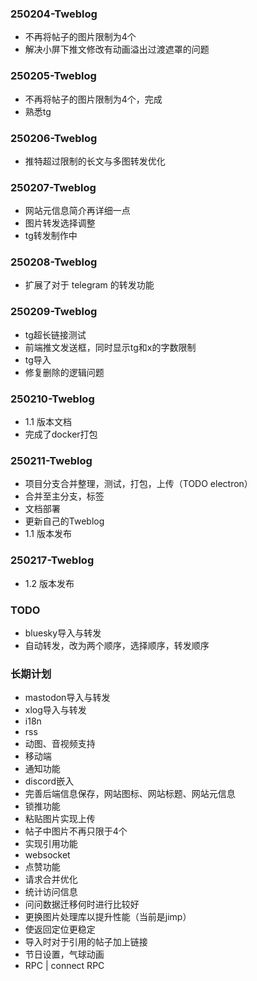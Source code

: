### 250204-Tweblog
- 不再将帖子的图片限制为4个
- 解决小屏下推文修改有动画溢出过渡遮罩的问题

### 250205-Tweblog
- 不再将帖子的图片限制为4个，完成
- 熟悉tg

### 250206-Tweblog
- 推特超过限制的长文与多图转发优化

### 250207-Tweblog
- 网站元信息简介再详细一点
- 图片转发选择调整
- tg转发制作中

### 250208-Tweblog
- 扩展了对于 telegram 的转发功能

### 250209-Tweblog
- tg超长链接测试
- 前端推文发送框，同时显示tg和x的字数限制
- tg导入
- 修复删除的逻辑问题

### 250210-Tweblog
- 1.1 版本文档
- 完成了docker打包

### 250211-Tweblog
- 项目分支合并整理，测试，打包，上传（TODO electron）
- 合并至主分支，标签
- 文档部署
- 更新自己的Tweblog
- 1.1 版本发布

### 250217-Tweblog
- 1.2 版本发布

### TODO
- bluesky导入与转发
- 自动转发，改为两个顺序，选择顺序，转发顺序

### 长期计划
- mastodon导入与转发
- xlog导入与转发
- i18n
- rss
- 动图、音视频支持
- 移动端
- 通知功能
- discord嵌入
- 完善后端信息保存，网站图标、网站标题、网站元信息
- 锁推功能
- 粘贴图片实现上传
- 帖子中图片不再只限于4个
- 实现引用功能
- websocket
- 点赞功能
- 请求合并优化
- 统计访问信息
- 问问数据迁移何时进行比较好
- 更换图片处理库以提升性能（当前是jimp）
- 使返回定位更稳定
- 导入时对于引用的帖子加上链接
- 节日设置，气球动画
-  RPC | connect RPC